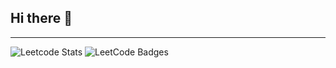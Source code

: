 ## Hi there 👋
---

![Leetcode Stats](https://leetcard.jacoblin.cool/717822p145?theme=dark&ext=contest&site=cn)  <img src="https://leetcode-badge-showcase.vercel.app/api?username=717822p145&animated=true" alt="LeetCode Badges"/>




<!--
**sakthi-2005/sakthi-2005** is a ✨ _special_ ✨ repository because its `README.md` (this file) appears on your GitHub profile.

Here are some ideas to get you started:

- 🔭 I’m currently working on ...
- 🌱 I’m currently learning ...
- 👯 I’m looking to collaborate on ...
- 🤔 I’m looking for help with ...
- 💬 Ask me about ...
- 📫 How to reach me: ...
- 😄 Pronouns: ...
- ⚡ Fun fact: ...
-->

